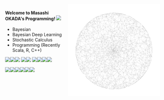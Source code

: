 <img src="https://github.com/jirotubuyaki/jirotubuyaki/blob/main/prefund_color.png" align="right"> 

#### Welcome to Masashi OKADA's Programming! ![](https://komarev.com/ghpvc/?username=jirotubuyaki&color=blueviolet)  
* Bayesian
* Bayesian Deep Learning
* Stochastic Calculus
* Programming (Recently Scala, R, C++)

<img src="https://cdn.jsdelivr.net/gh/devicons/devicon/icons/java/java-original-wordmark.svg" width="60px"><img src="https://cdn.jsdelivr.net/gh/devicons/devicon/icons/scala/scala-original-wordmark.svg" width="60px"><img src="https://cdn.jsdelivr.net/gh/devicons/devicon/icons/r/r-original.svg" width="60px">
<img src="https://cdn.jsdelivr.net/gh/devicons/devicon/icons/cplusplus/cplusplus-original.svg" width="60px"><img src="https://cdn.jsdelivr.net/gh/devicons/devicon/icons/c/c-original.svg" width="60px">
<img src="https://cdn.jsdelivr.net/gh/devicons/devicon/icons/html5/html5-original-wordmark.svg" width="60px"><img src="https://cdn.jsdelivr.net/gh/devicons/devicon/icons/css3/css3-original-wordmark.svg" width="60px"><img src="https://cdn.jsdelivr.net/gh/devicons/devicon/icons/php/php-original.svg" width="60px"><img src="https://cdn.jsdelivr.net/gh/devicons/devicon/icons/javascript/javascript-plain.svg" width="60px">


<img src="https://cdn.jsdelivr.net/gh/devicons/devicon/icons/linux/linux-original.svg" width="60px"><img src="https://cdn.jsdelivr.net/gh/devicons/devicon/icons/ubuntu/ubuntu-plain-wordmark.svg" width="60px"><img src="https://cdn.jsdelivr.net/gh/devicons/devicon/icons/apache/apache-original-wordmark.svg" width="60px"><img src="https://cdn.jsdelivr.net/gh/devicons/devicon/icons/mysql/mysql-original-wordmark.svg" width="60px"><img src="https://cdn.jsdelivr.net/gh/devicons/devicon/icons/github/github-original-wordmark.svg" width="60px"><img src="https://cdn.jsdelivr.net/gh/devicons/devicon/icons/facebook/facebook-original.svg" width="60px">

